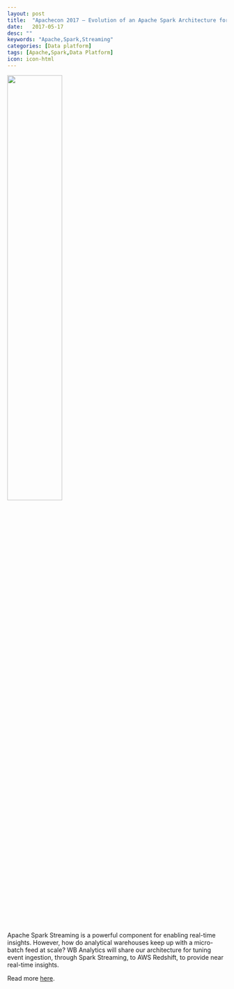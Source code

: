 ```yaml
---
layout: post
title:  "Apachecon 2017 – Evolution of an Apache Spark Architecture for Processing Game Data"
date:   2017-05-17
desc: ""
keywords: "Apache,Spark,Streaming"
categories: [Data platform]
tags: [Apache,Spark,Data Platform]
icon: icon-html
---
```


<img src="{{ site.img_path }}/apachecon/apachecon-logowfeather459x459.png" width="50%" display="block">

Apache Spark Streaming is a powerful component for enabling real-time insights.  However, how do analytical warehouses keep up with a micro-batch feed at scale?  WB Analytics will share our architecture for tuning event ingestion, through Spark Streaming, to AWS Redshift, to provide near real-time insights.

Read more [here](https://apachebigdata2017.sched.com/event/9zzA/evolution-of-an-apache-spark-architecture-for-processing-game-data-nick-afshartous-warner-brothers-interactive-entertainment-wbie). 